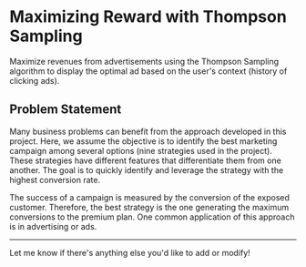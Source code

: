 # Maximizing Reward with Thompson Sampling

Maximize revenues from advertisements using the Thompson Sampling algorithm to display the optimal ad based on the user's context (history of clicking ads).

## Problem Statement

Many business problems can benefit from the approach developed in this project. Here, we assume the objective is to identify the best marketing campaign among several options (nine strategies used in the project). These strategies have different features that differentiate them from one another. The goal is to quickly identify and leverage the strategy with the highest conversion rate.

The success of a campaign is measured by the conversion of the exposed customer. Therefore, the best strategy is the one generating the maximum conversions to the premium plan. One common application of this approach is in advertising or ads.

---

Let me know if there's anything else you'd like to add or modify!
